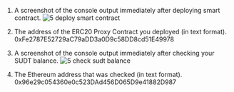 
1. A screenshot of the console output immediately after deploying smart contract.
![5 deploy smart contract](https://user-images.githubusercontent.com/86808579/128903986-616fa314-ef31-4191-97ee-6e2716a2de52.PNG)

2. The address of the ERC20 Proxy Contract you deployed (in text format).
0xFe2787E52729aC79aDD3a0D9c58DD8cd51E49978

3. A screenshot of the console output immediately after checking your SUDT balance.
![5 check sudt balance](https://user-images.githubusercontent.com/86808579/128904008-d0b6c4e4-d843-43b9-9f5c-aca9dc730fd7.PNG)

4. The Ethereum address that was checked (in text format).
0x96e29c054360e0c523DAd456D065D9e41882D987
